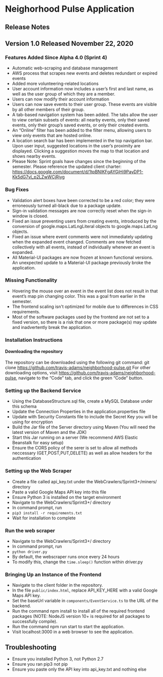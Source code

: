# Neighorhood Pulse Application
## Release Notes
## Version 1.0 Released November 22, 2020
### Features Added Since Alpha 4.0 (Sprint 4)
* Automatic web-scraping and database management
* AWS process that scrapes new events and deletes redundant or expired events
* Added more volunteering-related locations
* User account information now includes a user’s first and last name, as well as the user group of which they are a member.
* Users can now modify their account information
* Users can now save events to their user group. These events are visible by all other members of their group.
* A tab-based navigation system has been added. The tabs allow the user to view certain subsets of events: all nearby events, only their saved events, only their group’s saved events, or only their created events.
* An “Online” filter has been added to the filter menu, allowing users to view only events that are hosted online.
* A location search bar has been implemented in the top navigation bar. Upon user input, suggested locations in the user’s proximity are displayed. Clicking a suggestion moves the map to that location and shows nearby events.
* Please Note: Sprint goals have changes since the beginning of the semester. Please reference the updated client charter: https://docs.google.com/document/d/1tpBNIKFgAYGjHi9PayDP1-Kk5dG7vl_p2LZwWCjRjyg
### Bug Fixes
* Validation alert boxes have been corrected to be a red color; they were erroneously turned all-black due to a package update.
* Sign-in validation messages are now correctly reset when the sign-in window is closed.
* Fixed an issue preventing users from creating events, introduced by the conversion of google.maps.LatLngLiteral objects to google.maps.LatLng objects.
* Fixed an issue where event comments were not immediately updating when the expanded event changed. Comments are now fetched collectively with all events, instead of individually whenever an event is expanded.
* All Material-UI packages are now frozen at known functional versions. An unexpected update to a Material-UI package previously broke the application.
### Missing Functionality
* Hovering the mouse over an event in the event list does not result in that event’s map pin changing color. This was a goal from earlier in the semester.
* The frontend scaling isn't optimized for mobile due to differences in CSS requirements.
* Most of the software packages used by the frontend are not set to a fixed version, so there is a risk that one or more package(s) may update and inadvertently break the application.
### Installation Instructions
#### Downloading the repository
The repository can be downloaded using the following git command:
git clone https://github.com/travis-adams/neighborhood-pulse.git
For other downloading options, visit https://github.com/travis-adams/neighborhood-pulse, navigate to the “Code” tab, and click the green “Code” button.
### Setting up the Backend Service
* Using the DatabaseStructure.sql file, create a MySQL Database under this schema
* Update the Connection Properties in the application.properties file
* Update with Security Constants file to include the Secret Key you will be using for encryption
* Build the Jar file of the Server directory using Maven (You will need the latest version of Maven and the JDK)
* Start this Jar running on a server (We recommend AWS Elastic Beanstalk for easy setup)
* Ensure the CORS policy of the serer is set to allow all methods neccessary (GET,POST,PUT,DELETE) as well as allow headers for the authentication
### Setting up the Web Scraper
* Create a file called api_key.txt under the WebCrawlers/Sprint3+/miners/ directory
* Paste a valid Google Maps API key into this file
* Ensure Python 3 is installed on the target environment
* Navigate to the WebCrawlers/Sprint3+/ directory
* In command prompt, run
* `pip3 install -r requirements.txt`
* Wait for installation to complete 
### Run the web scraper
* Navigate to the WebCrawlers/Sprint3+/ directory
* In command prompt, run
* `python driver.py`
* By default, the webscraper runs once every 24 hours
* To modify this, change the `time.sleep()` function within driver.py
### Bringing Up an Instance of the Frontend
* Navigate to the client folder in the repository.
* In the file `public/index.html`, replace API_KEY_HERE with a valid Google Maps API key.
* Set the baseUrl variable in `components/EventService.ts` to the URL of the backend.
* Run the command npm install to install all of the required frontend packages (NOTE: NodeJS version 10+ is required for all packages to successfully compile).
* Run the command  npm run start to start the application.
* Visit localhost:3000 in a web browser to see the application.


## Troubleshooting
* Ensure you installed Python 3, not Python 2.7
* Ensure you ran pip3 not pip  
* Ensure you paste only the API key into api_key.txt and nothing else
